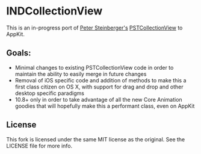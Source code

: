 INDCollectionView
=================

This is an in-progress port of [Peter Steinberger's](https://github.com/steipete) [PSTCollectionView](https://github.com/steipete/PSTCollectionView) to AppKit. 

## Goals:

* Minimal changes to existing PSTCollectionView code in order to maintain the ability to easily merge in future changes
* Removal of iOS specific code and addition of methods to make this a first class citizen on OS X, with support for drag and drop and other desktop specific paradigms
* 10.8+ only in order to take advantage of all the new Core Animation goodies that will hopefully make this a performant class, even on AppKit

## License

This fork is licensed under the same MIT license as the original. See the LICENSE file for more info.

